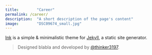 ```yaml
---
title:        "Career"
permalink: /career/
description:  "A short description of the page's content"
image:        "DSC09674_small.jpg"
---
```


<p class="heavy-title"><a href="http://github.com/thinker3197/Ink">Ink</a> is a simple & minimalistic theme for <a href="http://jekyllrb.com">Jekyll</a>, a static site generator.</p>

>Designed blabla and developed by [@thinker3197](https://github.com/thinker3197).
